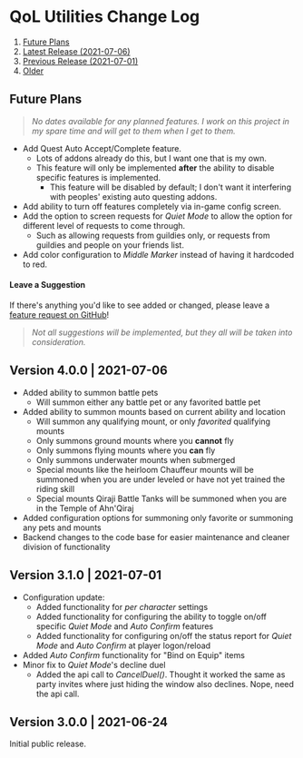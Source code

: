 # QoL Utilities Change Log
1. [Future Plans](#fp)
1. [Latest Release (2021-07-06)](#c003)
1. [Previous Release (2021-07-01)](#c002)
1. [Older](#c001)

<h2 id='fp'>Future Plans</h2>

> *No dates available for any planned features. I work on this project in my spare time and will get to them when I get to them.*

- Add Quest Auto Accept/Complete feature.
	- Lots of addons already do this, but I want one that is my own. 
	- This feature will only be implemented **after** the ability to disable specific features is implemented.
		- This feature will be disabled by default; I don't want it interfering with peoples' existing auto questing addons.
- Add ability to turn off features completely via in-game config screen.
- Add the option to screen requests for *Quiet Mode* to allow the option for different level of requests to come through.
	- Such as allowing requests from guildies only, or requests from guildies and people on your friends list.
- Add color configuration to *Middle Marker* instead of having it hardcoded to red.

#### Leave a Suggestion
If there's anything you'd like to see added or changed, please leave a [feature request on GitHub](https://github.com/mcdonagh/QoL-Utilities/issues)!  
> *Not all suggestions will be implemented, but they all will be taken into consideration.*

<h2 id='c003'>Version 4.0.0 | 2021-07-06</h2>

- Added ability to summon battle pets
	- Will summon either any battle pet or any favorited battle pet
- Added ability to summon mounts based on current ability and location
	- Will summon any qualifying mount, or only *favorited* qualifying mounts
	- Only summons ground mounts where you **cannot** fly
	- Only summons flying mounts where you **can** fly
	- Only summons underwater mounts when submerged
	- Special mounts like the heirloom Chauffeur mounts will be summoned when you are under leveled or have not yet trained the riding skill
	- Special mounts Qiraji Battle Tanks will be summoned when you are in the Temple of Ahn'Qiraj
- Added configuration options for summoning only favorite or summoning any pets and mounts
- Backend changes to the code base for easier maintenance and cleaner division of functionality

<h2 id='c002'>Version 3.1.0 | 2021-07-01</h2>

- Configuration update:
	- Added functionality for *per character* settings
	- Added functionality for configuring the ability to toggle on/off specific *Quiet Mode* and *Auto Confirm* features
	- Added functionality for configuring on/off the status report for *Quiet Mode* and *Auto Confirm* at player logon/reload
- Added *Auto Confirm* functionality for "Bind on Equip" items
- Minor fix to *Quiet Mode*'s decline duel
	- Added the api call to *CancelDuel()*. Thought it worked the same as party invites where just hiding the window also declines. Nope, need the api call.

<h2 id='c001'>Version 3.0.0 | 2021-06-24</h2>

Initial public release.
